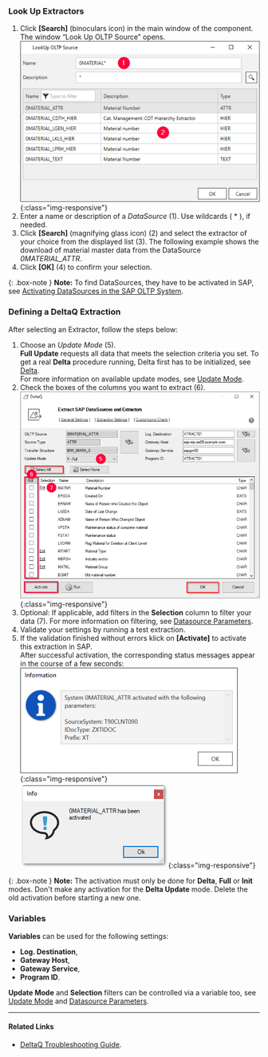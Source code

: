 ### Look Up Extractors

1. Click **[Search]** (binoculars icon) in the main window of the component. The window “Look Up OLTP Source” opens.
![search-ds-mat-attr](/img/content/search-ds-mat-attr2.png){:class="img-responsive"}
2. Enter a name or description of a *DataSource* (1). Use wildcards ( * ), if needed.
3. Click **[Search]** (magnifying glass icon) (2) and select the extractor of your choice from the displayed list (3).
The following example shows the download of material master data from the DataSource *0MATERIAL_ATTR*.
4. Click **[OK]** (4) to confirm your selection.

{: .box-note }
**Note:** To find DataSources, they have to be activated in SAP, see [Activating DataSources in the SAP OLTP System](https://kb.theobald-software.com/sap/activating-datasource-in-the-SAP-OLTP-System).

### Defining a DeltaQ Extraction

After selecting an Extractor, follow the steps below:

1. Choose an *Update Mode* (5).<br>
**Full Update** requests all data that meets the selection criteria you set. To get a real **Delta** procedure running, Delta first has to be initialized, see [Delta](./datasource-delta).<br>
For more information on available update modes, see [Update Mode](./update-mode).
2. Check the boxes of the columns you want to extract (6).<br>
![Deltaq-Define-Data-Source-Filled](/img/content/Deltaq-Define-Data-Source-Filled.png){:class="img-responsive"}
3. Optional: If applicable, add filters in the **Selection** column to filter your data (7).
For more information on filtering, see [Datasource Parameters](./datasource-parameters).
4. Validate your settings by running a test extraction.
5. If the validation finished without errors klick on **[Activate]** to activate this extraction in SAP.<br> 
After successful activation, the corresponding status messages appear in the course of a few seconds:<br>
![Deltaq-System-Parameters-Info](/img/content/Deltaq-System-Parameters-Info.png){:class="img-responsive"}<br>
![Deltaq-Generation-Successfull-Info](/img/content/Deltaq-Generation-Successfull-Info.png){:class="img-responsive"}

{: .box-note } 
**Note:** The activation must only be done for **Delta**, **Full** or **Init** modes.
Don't make any activation for the **Delta Update** mode. 
Delete the old activation before starting a new one.


### Variables

**Variables** can be used for the following settings:
* **Log. Destination**, 
* **Gateway Host**,
* **Gateway Service**,
* **Program ID**. 

**Update Mode** and **Selection** filters can be controlled via a variable too, see [Update Mode](./update-mode) and [Datasource Parameters](./datasource-parameters).

*****
#### Related Links
- [DeltaQ Troubleshooting Guide](https://support.theobald-software.com/helpdesk/KB/View/14424-deltaq-troubleshooting-guide). 
